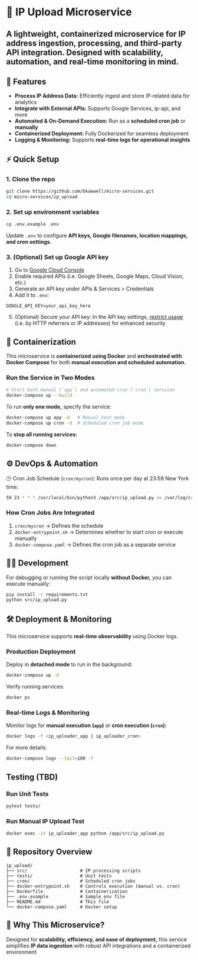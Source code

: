 # **🚀 IP Upload Microservice**

A lightweight, containerized microservice for **IP address ingestion, processing, and third-party API integration.** Designed with **scalability, automation, and real-time monitoring** in mind.
---

## 📌 Features
- **Process IP Address Data:** Efficiently ingest and store IP-related data for analytics
- **Integrate with External APIs:** Supports Google Services, ip-api, and more
- **Automated & On-Demand Execution:** Run as a **scheduled cron job** or **manually**
- **Containerized Deployment:** Fully Dockerized for seamless deployment
- **Logging & Monitoring:** Supports **real-time logs for operational insights**


## **⚡ Quick Setup**
### 1. Clone the repo
```bash
git clone https://github.com/bkaewell/micro-services.git
cd micro-services/ip_upload
```

### 2. Set up environment variables
```bash
cp .env.example .env
```
Update `.env` to configure **API keys, Google filenames, location mappings, and cron settings.**

### 3. (Optional) Set up Google API key

1. Go to [Google Cloud Console](https://console.cloud.google.com/)
2. Enable required APIs (i.e. Google Sheets, Google Maps, Cloud Vision, etc.)
3. Generate an API key under APIs & Services > Credentials
4. Add it to `.env`:

```dotenv
GOOGLE_API_KEY=your_api_key_here
```
5. (Optional) Secure your API key:
In the API key settings, [restrict usage](https://cloud.google.com/docs/authentication/api-keys#securing) (i.e. by HTTP referrers or IP addresses) for enhanced security

## 🐳 Containerization
This microservice is **containerized using Docker** and **orchestrated with Docker Compose** for both **manual execution and scheduled automation.**
### Run the Service in Two Modes
```bash
# Start both manual (`app`) and automated cron (`cron`) services
docker-compose up --build
```
To run **only one mode,** specify the service:
```bash
docker-compose up app -d   # Manual test mode
docker-compose up cron -d  # Scheduled cron job mode
```
To **stop all running services:**
```bash
docker-compose down
```

## ⚙️ DevOps & Automation
🕒 Cron Job Schedule (`cron/mycron`):
Runs once per day at 23:59 New York time:
```bash
59 23 * * * /usr/local/bin/python3 /app/src/ip_upload.py >> /var/log/cron.log 2>&1
```

### How Cron Jobs Are Integrated
1. `cron/mycron` → Defines the schedule
2. `docker-entrypoint.sh` → Determines whether to start cron or execute manually
3. `docker-compose.yaml` → Defines the cron job as a separate service

## 👨‍💻 Development
For debugging or running the script locally **without Docker,** you can execute manually:
```bash
pip install -r requirements.txt
python src/ip_upload.py
```

## 🛠 Deployment & Monitoring
This microservice supports **real-time observability** using Docker logs.

### Production Deployment
Deploy in **detached mode** to run in the background:
```bash
docker-compose up -d
```
Verify running services:
```bash
docker ps
```

### Real-time Logs & Monitoring
Monitor logs for **manual execution (`app`)** or **cron execution (`cron`):**
```bash
docker logs -f <ip_uploader_app | ip_uploader_cron>
```
For more details:
```bash
docker-compose logs --tail=100 -f
```

## Testing (TBD)
### Run Unit Tests
```bash
pytest tests/
```

### Run Manual IP Upload Test
```bash
docker exec -it ip_uploader_app python /app/src/ip_upload.py
```

## **📂 Repository Overview**
```
ip_upload/
├── src/                    # IP processing scripts
├── tests/                  # Unit tests
├── cron/                   # Scheduled cron jobs
├── docker-entrypoint.sh    # Controls execution (manual vs. cron)
├── Dockerfile              # Containerization
├── .env.example            # Sample env file
├── README.md               # This file
└── docker-compose.yaml     # Docker setup
```

## **📌 Why This Microservice?**
Designed for **scalability, efficiency, and ease of deployment,** this service simplifies **IP data ingestion** with robust API integrations and a containerized environment
